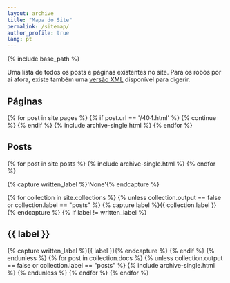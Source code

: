```yaml
---
layout: archive
title: "Mapa do Site"
permalink: /sitemap/
author_profile: true
lang: pt
---
```


{% include base_path %}

Uma lista de todos os posts e páginas existentes no site. Para os robôs por aí afora, existe também uma [versão XML](< {{ base_path }}/sitemap.xml>) disponível para digerir.

<h2>Páginas</h2>
{% for post in site.pages %}
  {% if post.url == '/404.html' %}
    {% continue %}
  {% endif %}
  {% include archive-single.html %}
{% endfor %}

<h2>Posts</h2>
{% for post in site.posts %}
  {% include archive-single.html %}
{% endfor %}

{% capture written_label %}'None'{% endcapture %}

{% for collection in site.collections %}
{% unless collection.output == false or collection.label == "posts" %}
  {% capture label %}{{ collection.label }}{% endcapture %}
  {% if label != written_label %}
  <h2>{{ label }}</h2>
  {% capture written_label %}{{ label }}{% endcapture %}
  {% endif %}
{% endunless %}
{% for post in collection.docs %}
  {% unless collection.output == false or collection.label == "posts" %}
  {% include archive-single.html %}
  {% endunless %}
{% endfor %}
{% endfor %}
